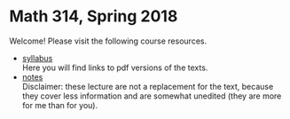 # Math 314, Spring 2018

Welcome! Please visit the following course resources.

* [syllabus](http://github.com/scoskey/m314/blob/master/syll.md)  
Here you will find links to pdf versions of the texts.
* [notes](https://latexonline.cc/compile?git=https%3A%2F%2Fgithub.com%2Fscoskey%2Fm314&target=notes.tex&command=pdflatex&trackId=1514180713399)  
Disclaimer: these lecture are not a replacement for the text, because they cover less information and are somewhat unedited (they are more for me than for you).
